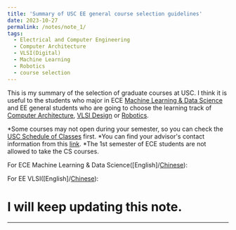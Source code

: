 ```yaml
---
title: 'Summary of USC EE general course selection guidelines'
date: 2023-10-27
permalink: /notes/note_1/
tags:
  - Electrical and Computer Engineering
  - Computer Architecture
  - VLSI(Digital) 
  - Machine Learning
  - Robotics
  - course selection
---
```


This is my summary of the selection of graduate courses at USC. I think it is useful to the students who major in ECE [Machine Learning & Data Science](https://catalogue.usc.edu/preview_program.php?catoid=18&poid=25983&returnto=7300) and EE general students who are going to choose the learning track of [Computer Architecture](https://catalogue.usc.edu/preview_program.php?catoid=18&poid=25921&returnto=7300), [VLSI Design](https://catalogue.usc.edu/preview_program.php?catoid=18&poid=25474&returnto=7300) or [Robotics](https://catalogue.usc.edu/preview_program.php?catoid=18&poid=25465&returnto=7299). 

*Some courses may not open during your semester, so you can check the [USC Schedule of Classes](https://classes.usc.edu/) first.
*You can find your advisor's contact information from this [link](https://viterbigrad.usc.edu/academic-advisement/).
*The 1st semester of ECE students are not allowed to take the CS courses.

For ECE Machine Learning & Data Science([English]/[Chinese](../../files/Course_selection/Course_selection_MLDS_CN.pdf)):

For EE VLSI([English]/[Chinese](../../files/Course_selection/Course_selection_VLSI_CN.pdf)):

I will keep updating this note. 
======

------
